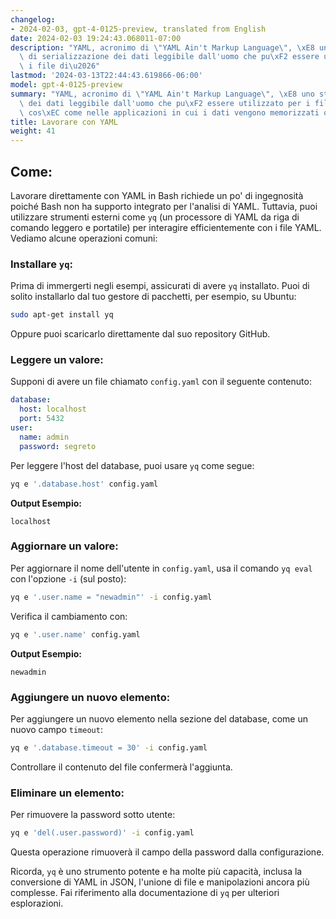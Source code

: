 ```yaml
---
changelog:
- 2024-02-03, gpt-4-0125-preview, translated from English
date: 2024-02-03 19:24:43.068011-07:00
description: "YAML, acronimo di \"YAML Ain't Markup Language\", \xE8 uno standard\
  \ di serializzazione dei dati leggibile dall'uomo che pu\xF2 essere utilizzato per\
  \ i file di\u2026"
lastmod: '2024-03-13T22:44:43.619866-06:00'
model: gpt-4-0125-preview
summary: "YAML, acronimo di \"YAML Ain't Markup Language\", \xE8 uno standard di serializzazione\
  \ dei dati leggibile dall'uomo che pu\xF2 essere utilizzato per i file di configurazione,\
  \ cos\xEC come nelle applicazioni in cui i dati vengono memorizzati o trasmessi."
title: Lavorare con YAML
weight: 41
---
```


## Come:
Lavorare direttamente con YAML in Bash richiede un po' di ingegnosità poiché Bash non ha supporto integrato per l'analisi di YAML. Tuttavia, puoi utilizzare strumenti esterni come `yq` (un processore di YAML da riga di comando leggero e portatile) per interagire efficientemente con i file YAML. Vediamo alcune operazioni comuni:

### Installare `yq`:
Prima di immergerti negli esempi, assicurati di avere `yq` installato. Puoi di solito installarlo dal tuo gestore di pacchetti, per esempio, su Ubuntu:

```bash
sudo apt-get install yq
```

Oppure puoi scaricarlo direttamente dal suo repository GitHub.

### Leggere un valore:
Supponi di avere un file chiamato `config.yaml` con il seguente contenuto:

```yaml
database:
  host: localhost
  port: 5432
user:
  name: admin
  password: segreto
```

Per leggere l'host del database, puoi usare `yq` come segue:

```bash
yq e '.database.host' config.yaml
```

**Output Esempio:**

```
localhost
```

### Aggiornare un valore:
Per aggiornare il nome dell'utente in `config.yaml`, usa il comando `yq eval` con l'opzione `-i` (sul posto):

```bash
yq e '.user.name = "newadmin"' -i config.yaml
```

Verifica il cambiamento con:

```bash
yq e '.user.name' config.yaml
```

**Output Esempio:**

```
newadmin
```

### Aggiungere un nuovo elemento:
Per aggiungere un nuovo elemento nella sezione del database, come un nuovo campo `timeout`:

```bash
yq e '.database.timeout = 30' -i config.yaml
```

Controllare il contenuto del file confermerà l'aggiunta.

### Eliminare un elemento:
Per rimuovere la password sotto utente:

```bash
yq e 'del(.user.password)' -i config.yaml
```

Questa operazione rimuoverà il campo della password dalla configurazione.

Ricorda, `yq` è uno strumento potente e ha molte più capacità, inclusa la conversione di YAML in JSON, l'unione di file e manipolazioni ancora più complesse. Fai riferimento alla documentazione di `yq` per ulteriori esplorazioni.
